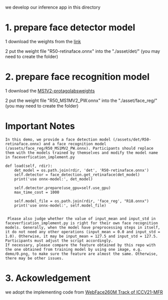 we develop our inference app in this directory

# 1. prepare face detector model 
1 download the weights from the [link](https://drive.google.com/file/d/127N01CeSd78vf9ayMAb3ZUXilUl6T69f/view?usp=sharing)

2 put the weight file "R50-retinaface.onnx" into the "./asset/det/" (you may need to create the folder) 

# 2. prepare face recognition model

1 download the [MS1V2-protagolabsweights](https://drive.google.com/file/d/1P7FZU16MOthOQ2cMXg1DZwXrYn0Js2wJ/view?usp=sharing)

2 put the weight file "R50_MS1MV2_PW.onnx" into the "./asset/face_reg/" (you may need to create the folder) 

# Important Notes

    In this demo, we provide a face detection model (/assets/det/R50-retinaface.onnx) and a face recognition model (/assets/face_reg/R50_MS1MV2_PW.onnx). Participants should replace them with the models trained by themselves and modify the model name in faceverfication_implement.py

    def load(self, rdir):
        det_model = os.path.join(rdir, 'det', 'R50-retinaface.onnx')
        self.detector = face_detection.get_retinaface(det_model)
        print('use onnx-model:', det_model)

        self.detector.prepare(use_gpu=self.use_gpu)
        max_time_cost = 1000

        self.model_file = os.path.join(rdir, 'face_reg', "R18.onnx")
        print('use onnx-model:', self.model_file)


     Please also judge whether the value of input_mean and input_std in faceverfication_implement.py is right for their own face recognition models. Generally, when the model have preprocessing steps in itself, it do not need any other operations (input_mean = 0.0 and input_std = 1.0). Otherwise, it may be input_mean = 127.5 and input_std = 127.5. Participants must adjust the script accordingly.
    If necessary, please compare the feature obtained by this repo with the one obtained from training model by using one image, e.g. demo/0.png, to make sure the feature are almost the same. Otherwise, there may be other issues.


# 3. Ackowledgement
we adopt the implementing code from [WebFace260M Track of ICCV21-MFR](https://github.com/WebFace260M/webface260m-iccv21-mfr)
